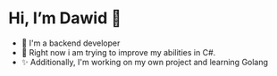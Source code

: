  <h1>Hi, I’m Dawid 👋</h1>
 
- 👀 I'm a backend developer
- 🔭 Right now i am trying to improve my abilities in C#.
- ✨ Additionally, I'm working on my own project and learning Golang


<!---
dkmak02/dkmak02 is a ✨ special ✨ repository because its `README.md` (this file) appears on your GitHub profile.
You can click the Preview link to take a look at your changes.
--->
